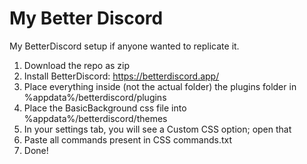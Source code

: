 # My Better Discord
My BetterDiscord setup if anyone wanted to replicate it.

1. Download the repo as zip
2. Install BetterDiscord: https://betterdiscord.app/
3. Place everything inside (not the actual folder) the plugins folder in %appdata%/betterdiscord/plugins
4. Place the BasicBackground css file into %appdata%/betterdiscord/themes
5. In your settings tab, you will see a Custom CSS option; open that
6. Paste all commands present in CSS commands.txt
7. Done!
